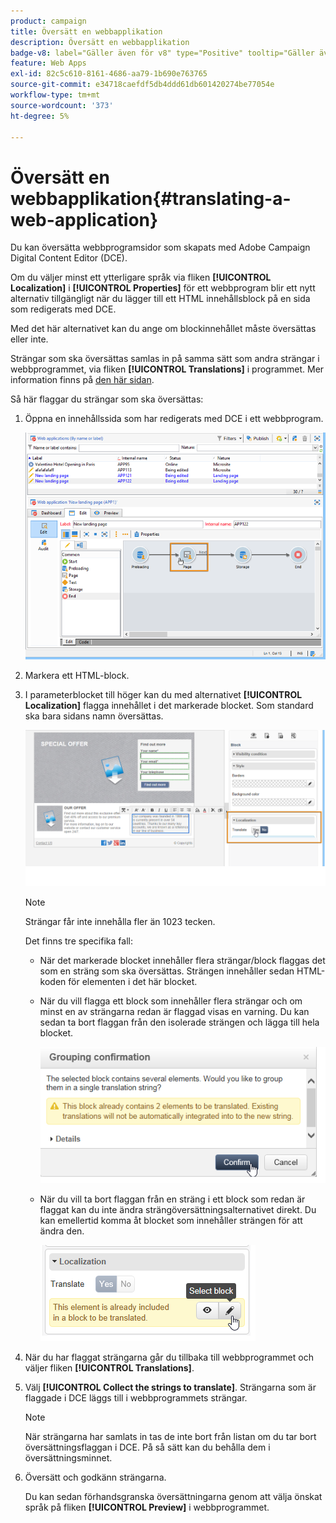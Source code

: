 ```yaml
---
product: campaign
title: Översätt en webbapplikation
description: Översätt en webbapplikation
badge-v8: label="Gäller även för v8" type="Positive" tooltip="Gäller även Campaign v8"
feature: Web Apps
exl-id: 82c5c610-8161-4686-aa79-1b690e763765
source-git-commit: e34718caefdf5db4ddd61db601420274be77054e
workflow-type: tm+mt
source-wordcount: '373'
ht-degree: 5%

---
```


# Översätt en webbapplikation{#translating-a-web-application}



Du kan översätta webbprogramsidor som skapats med Adobe Campaign Digital Content Editor (DCE).

Om du väljer minst ett ytterligare språk via fliken **[!UICONTROL Localization]** i **[!UICONTROL Properties]** för ett webbprogram blir ett nytt alternativ tillgängligt när du lägger till ett HTML innehållsblock på en sida som redigerats med DCE.

Med det här alternativet kan du ange om blockinnehållet måste översättas eller inte.

Strängar som ska översättas samlas in på samma sätt som andra strängar i webbprogrammet, via fliken **[!UICONTROL Translations]** i programmet. Mer information finns på [den här sidan](translating-a-web-form.md).

Så här flaggar du strängar som ska översättas:

1. Öppna en innehållssida som har redigerats med DCE i ett webbprogram.

   ![](assets/dce_translation_3.png)

1. Markera ett HTML-block.
1. I parameterblocket till höger kan du med alternativet **[!UICONTROL Localization]** flagga innehållet i det markerade blocket. Som standard ska bara sidans namn översättas.

   ![](assets/dce_translation_1.png)

   >[!NOTE]
   >
   >Strängar får inte innehålla fler än 1023 tecken.

   Det finns tre specifika fall:

   * När det markerade blocket innehåller flera strängar/block flaggas det som en sträng som ska översättas. Strängen innehåller sedan HTML-koden för elementen i det här blocket.
   * När du vill flagga ett block som innehåller flera strängar och om minst en av strängarna redan är flaggad visas en varning. Du kan sedan ta bort flaggan från den isolerade strängen och lägga till hela blocket.

     ![](assets/dce_translation_4.png)

   * När du vill ta bort flaggan från en sträng i ett block som redan är flaggat kan du inte ändra strängöversättningsalternativet direkt. Du kan emellertid komma åt blocket som innehåller strängen för att ändra den.

     ![](assets/dce_translation_2.png)

1. När du har flaggat strängarna går du tillbaka till webbprogrammet och väljer fliken **[!UICONTROL Translations]**.
1. Välj **[!UICONTROL Collect the strings to translate]**.  Strängarna som är flaggade i DCE läggs till i webbprogrammets strängar.

   >[!NOTE]
   >
   >När strängarna har samlats in tas de inte bort från listan om du tar bort översättningsflaggan i DCE. På så sätt kan du behålla dem i översättningsminnet.

1. Översätt och godkänn strängarna.

   Du kan sedan förhandsgranska översättningarna genom att välja önskat språk på fliken **[!UICONTROL Preview]** i webbprogrammet.
